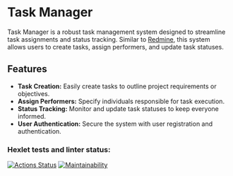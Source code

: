 # Task Manager

Task Manager is a robust task management system designed to streamline task assignments and status tracking. Similar to [Redmine](http://www.redmine.org/), this system allows users to create tasks, assign performers, and update task statuses.

## Features

- **Task Creation:** Easily create tasks to outline project requirements or objectives.
- **Assign Performers:** Specify individuals responsible for task execution.
- **Status Tracking:** Monitor and update task statuses to keep everyone informed.
- **User Authentication:** Secure the system with user registration and authentication.



### Hexlet tests and linter status:
[![Actions Status](https://github.com/DanielNuud/java-project-99/actions/workflows/hexlet-check.yml/badge.svg)](https://github.com/DanielNuud/java-project-99/actions)
[![Maintainability](https://api.codeclimate.com/v1/badges/f1f393ffe57c1d74a699/maintainability)](https://codeclimate.com/github/DanielNuud/java-project-99/maintainability)

